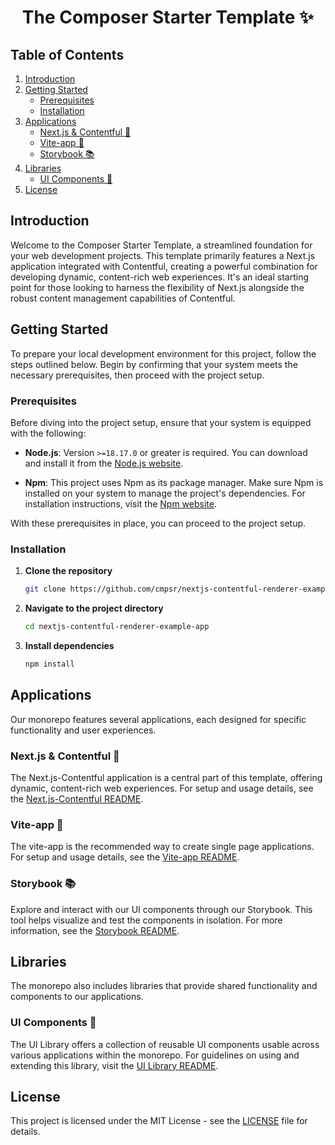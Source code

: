 <h1 align="center">The Composer Starter Template ✨</h1>

## Table of Contents

1. [Introduction](#introduction)
2. [Getting Started](#getting-started)
   - [Prerequisites](#prerequisites)
   - [Installation](#installation)
3. [Applications](#applications)
   - [Next.js & Contentful 🚀](#nextjs--contentful-)
   - [Vite-app 🚀](#vite--app-)
   - [Storybook 📚](#storybook-)
4. [Libraries](#libraries)
   - [UI Components 🎨](#ui-components-)
5. [License ](#license)

## Introduction

Welcome to the Composer Starter Template, a streamlined foundation for your web development projects. This template primarily features a Next.js application integrated with Contentful, creating a powerful combination for developing dynamic, content-rich web experiences. It's an ideal starting point for those looking to harness the flexibility of Next.js alongside the robust content management capabilities of Contentful.

## Getting Started

To prepare your local development environment for this project, follow the steps outlined below. Begin by confirming that your system meets the necessary prerequisites, then proceed with the project setup.

### Prerequisites

Before diving into the project setup, ensure that your system is equipped with the following:

- **Node.js**: Version `>=18.17.0` or greater is required. You can download and install it from the [Node.js website](https://nodejs.org/).

- **Npm**: This project uses Npm as its package manager. Make sure Npm is installed on your system to manage the project's dependencies. For installation instructions, visit the [Npm website](https://docs.npmjs.com/downloading-and-installing-node-js-and-npm).

With these prerequisites in place, you can proceed to the project setup.

### Installation

1. **Clone the repository**

   ```bash
   git clone https://github.com/cmpsr/nextjs-contentful-renderer-example-app.git
   ```

2. **Navigate to the project directory**

   ```bash
   cd nextjs-contentful-renderer-example-app
   ```

3. **Install dependencies**

   ```bash
   npm install
   ```

## Applications

Our monorepo features several applications, each designed for specific functionality and user experiences.

### Next.js & Contentful 🚀

The Next.js-Contentful application is a central part of this template, offering dynamic, content-rich web experiences. For setup and usage details, see the [Next.js-Contentful README](./apps/nextjs-contentful/README.md).

### Vite-app 🚀

The vite-app is the recommended way to create single page applications. For setup and usage details, see the [Vite-app README](./apps/vite-app/README.md).

### Storybook 📚

Explore and interact with our UI components through our Storybook. This tool helps visualize and test the components in isolation. For more information, see the [Storybook README](./apps/storybook/README.md).

## Libraries

The monorepo also includes libraries that provide shared functionality and components to our applications.

### UI Components 🎨

The UI Library offers a collection of reusable UI components usable across various applications within the monorepo. For guidelines on using and extending this library, visit the [UI Library README](./libs/ui/README.md).

## License

This project is licensed under the MIT License - see the [LICENSE](./LICENSE) file for details.
